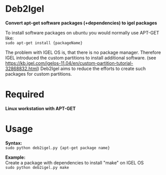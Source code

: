 # Deb2Igel

**Convert apt-get software packages (+dependencies) to igel packages**


To install software packages on ubuntu you would normally use APT-GET like:<br>
`sudo apt-get install {packageName}`

The problem with IGEL OS is, that there is no package manager.
Therefore IGEL introduced the custom partitions to install additional software. (see https://kb.igel.com/igelos-11.04/en/custom-partition-tutorial-32868832.html)
Deb2Igel aims to reduce the efforts to create such packages for custom partitions.

# Required

**Linux workstation with APT-GET**

# Usage

**Syntax:<br>**
`sudo python deb2igel.py {apt-get package name}`

**Example:<br>**
Create a package with dependencies to install "make" on IGEL OS<br>
`sudo python deb2igel.py make`
